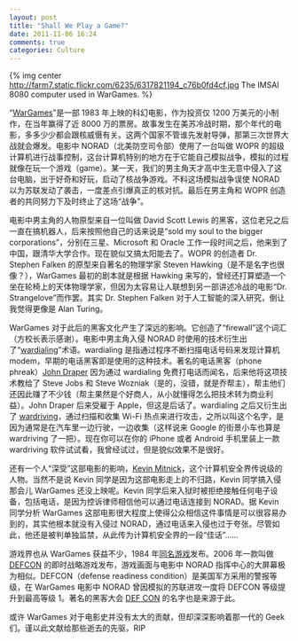 ```yaml
---
layout: post
title: "Shall We Play a Game?"
date: 2011-11-06 16:24
comments: true
categories: Culture
---
```


{% img center http://farm7.static.flickr.com/6235/6317821194_c76b0fd4cf.jpg The IMSAI 8080 computer used in WarGames. %}

“[WarGames](http://www.imdb.com/title/tt0086567/)”是一部 1983 年上映的科幻电影，作为投资仅 1200 万美元的小制作，在当年赢得了近 8000 万的票房。故事发生在美苏冷战时期，那个年代的电影，多多少少都会跟核威慑有关。这两个国家不管谁先发射导弹，那第三次世界大战就会爆发。电影中 NORAD（北美防空司令部）使用了一台叫做 WOPR 的超级计算机进行战事控制，这台计算机特别的地方在于它能自己模拟战争，模拟的过程就像在玩一个游戏（game）。某一天，我们的男主角天才高中生无意中侵入了这台电脑，出于好奇和好玩，启动了核战争游戏。不料这场模拟战争误使 NORAD 以为苏联发动了袭击，一度差点引爆真正的核对抗。最后在男主角和 WOPR 创造者的共同努力下及时终止了这场“战争”。

电影中男主角的人物原型来自一位叫做 David Scott Lewis 的黑客，这位老兄之后一直在搞机器人，后来按照他自己的话来说是“sold my soul to the bigger corporations”，分别在三星、Microsoft 和 Oracle 工作一段时间之后，他来到了中国，跟清华大学合作。现在貌似又搞太阳能去了。WOPR 的创造者 Dr. Stephen Falken 的原型来自著名的物理学家 Steven Hawking（是不是名字也很像？），WarGames 最初的剧本就是根据 Hawking 来写的，曾经还打算塑造一个坐在轮椅上的天体物理学家，但因为太容易让人联想到另一部讲述冷战的电影“Dr. Strangelove”而作罢。其实 Dr. Stephen Falken 对于人工智能的深入研究，倒让我觉得更像是 Alan Turing。

WarGames 对于此后的黑客文化产生了深远的影响。它创造了“firewall”这个词汇（方校长表示感谢）。电影中男主角入侵 NORAD 时使用的技术衍生出了“[wardialing](http://en.wikipedia.org/wiki/War_dialing)”术语。wardialing 是指通过程序不断扫描电话号码来发现计算机 modem，早期的电话黑客即是使用的这种技术。著名的电话黑客（phone phreak）[John Draper](http://en.wikipedia.org/wiki/John_Draper) 因为通过 wardialing 免费打电话而闻名，后来他将这项技术教给了 Steve Jobs 和 Steve Wozniak（是的，没错，就是乔帮主），帮主他们还因此赚了不少钱（帮主果然是个好商人，从小就懂得怎么把技术转为商业利益）。John Draper 后来受雇于 Apple，但这是后话了。wardialing 之后又衍生出了 [wardriving](http://en.wikipedia.org/wiki/Wardriving)，通过扫描和收集 Wi-Fi 热点来进行攻击，之所以叫这个名字，是因为通常是在汽车里一边行驶，一边收集（这样说来 Google 的街景小车也算是 wardriving 了一把）。现在你可以在你的 iPhone 或者 Android 手机里装上一款 wardriving 软件试试看，我曾经试过，但是貌似效果不是很好。

还有一个人“深受”这部电影的影响，[Kevin Mitnick](http://en.wikipedia.org/wiki/Kevin_Mitnick)，这个计算机安全界传说级的人物。当然不是说 Kevin 同学是因为这部电影走上的不归路，Kevin 同学搞入侵那会儿 WarGames 还没上映呢。Kevin 同学后来入狱时被拒绝接触任何电子设备，包括电话，是因为控诉律师相信他可以通过电话连接到 NORAD。据 Kevin 同学分析 WarGames 这部电影很大程度上使得公众相信这件事情是可以很容易办到的，其实他根本就没有入侵过 NORAD，通过电话来入侵也过于夸张。尽管如此，他还是被判单独监禁，从此传为计算机安全界的一段“佳话”……

游戏界也从 WarGames 获益不少，1984 年[同名游戏][]发布。2006 年一款叫做 [DEFCON][] 的即时战略游戏发布，游戏画面与电影中 NORAD 指挥中心的大屏幕极为相似。DEFCON（defense readiness condition）是美国军方采用的警报等级，在 WarGames 电影中 NORAD 曾因模拟的苏联进攻一度将 DEFCON 等级提升到最高等级 1。著名的黑客大会 [DEF CON](https://www.defcon.org/) 的名字也是来源于此。

或许 WarGames 对于电影史并没有太大的贡献，但却深深影响着那一代的 Geek 们。谨以此文献给那些逝去的先驱，RIP

[同名游戏]: http://en.wikipedia.org/wiki/WarGames_(video_game)
[DEFCON]: http://en.wikipedia.org/wiki/Defcon_(video_game)
